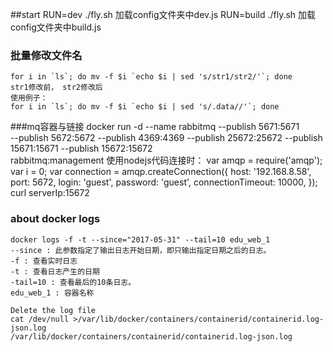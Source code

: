 ##start
	RUN=dev ./fly.sh  加载config文件夹中dev.js
	RUN=build ./fly.sh  加载config文件夹中build.js

### 批量修改文件名
	for i in `ls`; do mv -f $i `echo $i | sed 's/str1/str2/'`; done
	str1修改前， str2修改后
	使用例子：
	for i in `ls`; do mv -f $i `echo $i | sed 's/.data//'`; done

###mq容器与链接
	docker run -d --name rabbitmq --publish 5671:5671 \
	--publish 5672:5672 --publish 4369:4369 --publish 25672:25672 --publish 15671:15671 --publish 15672:15672 \
	rabbitmq:management
	使用nodejs代码连接时：
	var amqp = require('amqp');
	var i = 0;
	var connection = amqp.createConnection({
	  host: '192.168.8.58',
	  port: 5672,
	  login: 'guest',
	  password: 'guest',
	  connectionTimeout: 10000,
	});
	curl serverIp:15672

### about docker logs
	docker logs -f -t --since="2017-05-31" --tail=10 edu_web_1
	--since : 此参数指定了输出日志开始日期，即只输出指定日期之后的日志。
	-f : 查看实时日志
	-t : 查看日志产生的日期
	-tail=10 : 查看最后的10条日志。
	edu_web_1 : 容器名称

	Delete the log file
	cat /dev/null >/var/lib/docker/containers/containerid/containerid.log-json.log
	/var/lib/docker/containers/containerid/containerid.log-json.log